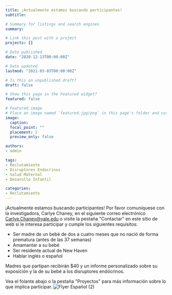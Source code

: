 ```yaml
---
title: ¡Actualmente estamos buscando participantes!
subtitle: 

# Summary for listings and search engines
summary: 

# Link this post with a project
projects: []

# Date published
date: "2020-12-13T00:00:00Z"

# Date updated
lastmod: "2021-03-03T00:00:00Z"

# Is this an unpublished draft?
draft: false

# Show this page in the Featured widget?
featured: false

# Featured image
# Place an image named `featured.jpg/png` in this page's folder and customize its options here.
image:
  caption: 
  focal_point: ""
  placement: 2
  preview_only: false

authors:
- admin

tags:
- Reclutamiento
- Disruptores Endocrinos
- Salud Maternal
- Desarollo Infantil

categories:
- Reclutamiento
---
```


¡Actualmente estamos buscando participantes! Por favor comuníquese con la investigadora, Carlye Chaney, en el siguiente correo electrónico Carlye.Chaney@yale.edu o visite la pestaña "Contactar" en este sitio de web si le interesa participar y cumple los siguientes requisitos:  
- Ser madre de un bebé de dos a cuatro meses que no nació de forma prematura (antes de las 37 semanas)
- Amamantar a su bebé
- Ser residente actual de New Haven
- Hablar inglés o español

Madres que partipan recibirán $40 y un informe personalizado sobre su exposición y la de su bebé a los disruptores endócrinos. 

Vea el folante abajo o la pestaña "Proyectos" para más información sobre lo que implica participar. 
![Flyer Español (2)](https://user-images.githubusercontent.com/60330966/131266646-e7e4c982-2c98-41e6-ac58-3e9280847a15.png)



